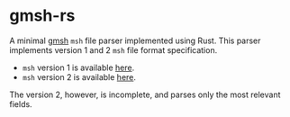 # gmsh-rs

A minimal [gmsh](https://gmsh.info/) `msh` file parser implemented using Rust.
This parser implements version 1 and 2 `msh` file format specification.

- `msh` version 1 is available [here](https://gmsh.info/dev/doc/texinfo/gmsh.html#MSH-file-format-version-1-_0028Legacy_0029).
- `msh` version 2 is available [here](https://gmsh.info/dev/doc/texinfo/gmsh.html#MSH-file-format-version-2-_0028Legacy_0029).

The version 2, however, is incomplete, and parses only the most relevant fields.
